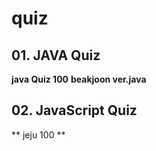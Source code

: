 # quiz

## 01. JAVA Quiz
**java Quiz 100**
**beakjoon ver.java**

## 02. JavaScript Quiz
** jeju 100 **

